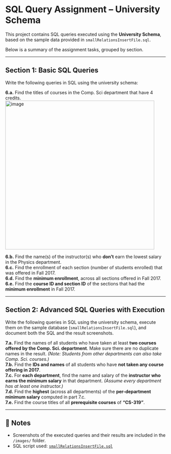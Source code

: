 # SQL Query Assignment – University Schema

This project contains SQL queries executed using the **University Schema**, based on the sample data provided in `smallRelationsInsertFile.sql`.

Below is a summary of the assignment tasks, grouped by section.

---

## Section 1: Basic SQL Queries

Write the following queries in SQL using the university schema:

**6.a.** Find the titles of courses in the Comp. Sci department that have 4 credits.  
<img width="468" alt="image" src="https://github.com/user-attachments/assets/5c347909-e55a-446d-853e-de9c89d34e93" />

**6.b.** Find the name(s) of the instructor(s) who **don’t** earn the lowest salary in the Physics department.  
**6.c.** Find the enrollment of each section (number of students enrolled) that was offered in Fall 2017.  
**6.d.** Find the **minimum enrollment**, across all sections offered in Fall 2017.  
**6.e.** Find the **course ID and section ID** of the sections that had the **minimum enrollment** in Fall 2017.

---

## Section 2: Advanced SQL Queries with Execution

Write the following queries in SQL using the university schema, execute them on the sample database (`smallRelationsInsertFile.sql`), and document both the SQL and the result screenshots.

**7.a.** Find the names of all students who have taken at least **two courses offered by the Comp. Sci. department**. Make sure there are no duplicate names in the result. *(Note: Students from other departments can also take Comp. Sci. courses.)*  
**7.b.** Find the **IDs and names** of all students who have **not taken any course offering in 2017**.  
**7.c.** For **each department**, find the name and salary of the **instructor who earns the minimum salary** in that department. *(Assume every department has at least one instructor.)*  
**7.d.** Find the **highest** (across all departments) of the **per-department minimum salary** computed in part 7.c.  
**7.e.** Find the course titles of all **prerequisite courses** of **“CS-319”**.

---

## 📎 Notes

- Screenshots of the executed queries and their results are included in the `/images/` folder.
- SQL script used: [`smallRelationsInsertFile.sql`](./sql/smallRelationsInsertFile.sql)

